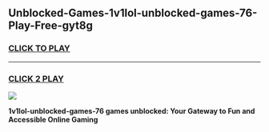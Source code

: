 
## Unblocked-Games-1v1lol-unblocked-games-76-Play-Free-gyt8g
<h3>
<a href="https://premium76.site?title=1v1lol-unblocked-games-76&ref=23A">CLICK TO PLAY</a></h3>
<hr>

<h3>
<a href="https://premium76.site?title=1v1lol-unblocked-games-76&ref=23A">CLICK 2 PLAY</a>
  
</h3>

<a href="https://premium76.site?title=1v1lol-unblocked-games-76&ref=23A"><img src="https://clearcache.store/games.png"></a>


**1v1lol-unblocked-games-76 games unblocked: Your Gateway to Fun and Accessible Online Gaming**
